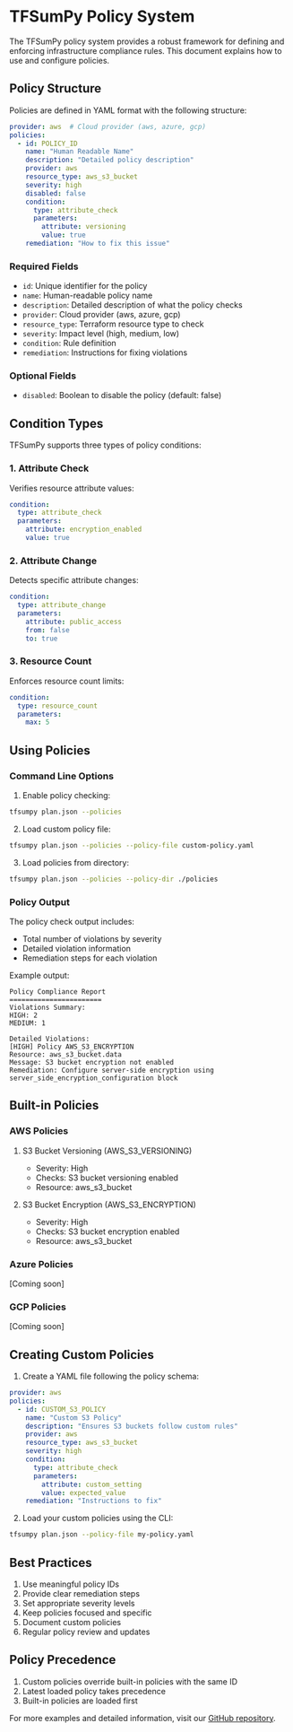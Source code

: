 # TFSumPy Policy System

The TFSumPy policy system provides a robust framework for defining and enforcing infrastructure compliance rules. This document explains how to use and configure policies.

## Policy Structure

Policies are defined in YAML format with the following structure:

```yaml
provider: aws  # Cloud provider (aws, azure, gcp)
policies:
  - id: POLICY_ID
    name: "Human Readable Name"
    description: "Detailed policy description"
    provider: aws
    resource_type: aws_s3_bucket
    severity: high
    disabled: false
    condition:
      type: attribute_check
      parameters:
        attribute: versioning
        value: true
    remediation: "How to fix this issue"
```

### Required Fields

- `id`: Unique identifier for the policy
- `name`: Human-readable policy name
- `description`: Detailed description of what the policy checks
- `provider`: Cloud provider (aws, azure, gcp)
- `resource_type`: Terraform resource type to check
- `severity`: Impact level (high, medium, low)
- `condition`: Rule definition
- `remediation`: Instructions for fixing violations

### Optional Fields

- `disabled`: Boolean to disable the policy (default: false)

## Condition Types

TFSumPy supports three types of policy conditions:

### 1. Attribute Check
Verifies resource attribute values:

```yaml
condition:
  type: attribute_check
  parameters:
    attribute: encryption_enabled
    value: true
```

### 2. Attribute Change
Detects specific attribute changes:

```yaml
condition:
  type: attribute_change
  parameters:
    attribute: public_access
    from: false
    to: true
```

### 3. Resource Count
Enforces resource count limits:

```yaml
condition:
  type: resource_count
  parameters:
    max: 5
```

## Using Policies

### Command Line Options

1. Enable policy checking:

```bash
tfsumpy plan.json --policies
```

2. Load custom policy file:

```bash
tfsumpy plan.json --policies --policy-file custom-policy.yaml
```

3. Load policies from directory:

```bash
tfsumpy plan.json --policies --policy-dir ./policies
```

### Policy Output

The policy check output includes:
- Total number of violations by severity
- Detailed violation information
- Remediation steps for each violation

Example output:

```
Policy Compliance Report
=======================
Violations Summary:
HIGH: 2
MEDIUM: 1

Detailed Violations:
[HIGH] Policy AWS_S3_ENCRYPTION
Resource: aws_s3_bucket.data
Message: S3 bucket encryption not enabled
Remediation: Configure server-side encryption using server_side_encryption_configuration block
```

## Built-in Policies

### AWS Policies

1. S3 Bucket Versioning (AWS_S3_VERSIONING)
   - Severity: High
   - Checks: S3 bucket versioning enabled
   - Resource: aws_s3_bucket

2. S3 Bucket Encryption (AWS_S3_ENCRYPTION)
   - Severity: High
   - Checks: S3 bucket encryption enabled
   - Resource: aws_s3_bucket

### Azure Policies
[Coming soon]

### GCP Policies
[Coming soon]

## Creating Custom Policies

1. Create a YAML file following the policy schema:

```yaml
provider: aws
policies:
  - id: CUSTOM_S3_POLICY
    name: "Custom S3 Policy"
    description: "Ensures S3 buckets follow custom rules"
    provider: aws
    resource_type: aws_s3_bucket
    severity: high
    condition:
      type: attribute_check
      parameters:
        attribute: custom_setting
        value: expected_value
    remediation: "Instructions to fix"
```

2. Load your custom policies using the CLI:

```bash
tfsumpy plan.json --policy-file my-policy.yaml
```

## Best Practices

1. Use meaningful policy IDs
2. Provide clear remediation steps
3. Set appropriate severity levels
4. Keep policies focused and specific
5. Document custom policies
6. Regular policy review and updates

## Policy Precedence

1. Custom policies override built-in policies with the same ID
2. Latest loaded policy takes precedence
3. Built-in policies are loaded first

For more examples and detailed information, visit our [GitHub repository](https://github.com/rafaelherik/tfsumpy). 